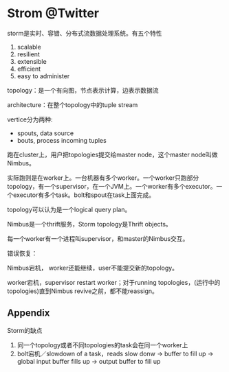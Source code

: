 # Strom @Twitter

storm是实时、容错、分布式流数据处理系统。有五个特性

1. scalable
2. resilient
3. extensible
4. efficient
5. easy to administer

topology：是一个有向图，节点表示计算，边表示数据流

architecture：在整个topology中的tuple stream

vertice分为两种:
+ spouts, data source
+ bouts, process incoming tuples

跑在cluster上，用户把topologies提交给master node，这个master node叫做Nimbus。

实际跑则是在worker上。一台机器有多个worker。一个worker只跑部分topology，有一个supervisor，在一个JVM上。一个worker有多个executor。一个executor有多个task。bolt和spout在task上面完成。

topology可以认为是一个logical query plan。

Nimbus是一个thrift服务，Storm topology是Thrift objects。

每一个worker有一个进程叫supervisor，和master的Nimbus交互。

错误恢复：

Nimbus宕机， worker还能继续，user不能提交新的topology。

worker宕机，supervisor restart worker；对于running topologies，(运行中的topologies)直到Nimbus revive之前，都不能reassign。

## Appendix

Storm的缺点
1. 同一个topology或者不同topologies的task会在同一个worker上
2. bolt宕机／slowdown of a task，reads slow donw -> buffer to fill up -> global input buffer fills up -> output buffer to fill up